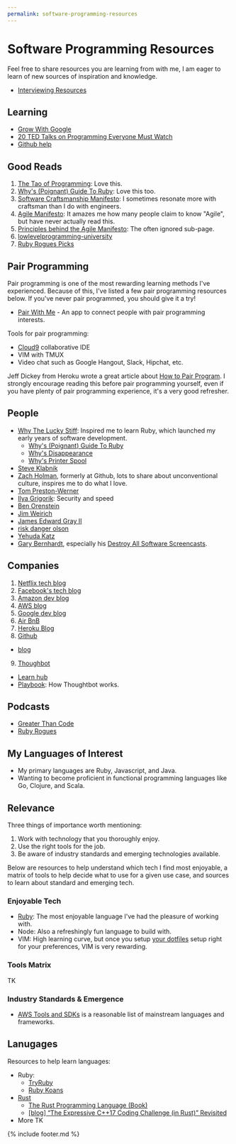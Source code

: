 ```yaml
---
permalink: software-programming-resources
---
```

# Software Programming Resources

Feel free to share resources you are learning from with me, I am eager to learn
of new sources of inspiration and knowledge.

- [Interviewing Resources](interviewing-resources)

## Learning

* [Grow With Google](https://grow.google/)
* [20 TED Talks on Programming Everyone Must Watch](http://www.makeuseof.com/tag/ted-talks-programming/)
* [Github help](https://help.github.com/)

## Good Reads

1. [The Tao of Programming](http://www.mit.edu/~xela/tao.html): Love this.
2. [Why's (Poignant) Guide To Ruby](http://poignant.guide/): Love this too.
2. [Software Craftsmanship Manifesto](http://manifesto.softwarecraftsmanship.org/): I sometimes resonate more with craftsman than I do with engineers.
3. [Agile Manifesto](http://agilemanifesto.org/): It amazes me how many people claim to know "Agile", but have never actually read this.
4. [Principles behind the Agile Manifesto](http://agilemanifesto.org/principles.html): The often ignored sub-page.
5. [lowlevelprogramming-university](https://github.com/gurugio/lowlevelprogramming-university)
6. [Ruby Rogues Picks](https://github.com/ryanburgess/ruby-rogues-picks)

## Pair Programming

Pair programming is one of the most rewarding learning methods I've experienced.
Because of this, I've listed a few pair programming resources below. If you've
never pair programmed, you should give it a try!

* [Pair With Me](http://pair-with-me.herokuapp.com/) - An app to connect people
with pair programming interests.

Tools for pair programming:

- [Cloud9](https://aws.amazon.com/cloud9/?origin=c9io) collaborative IDE
- VIM with TMUX
- Video chat such as Google Hangout, Slack, Hipchat, etc.

Jeff Dickey from Heroku wrote a great article about [How to Pair
Program](https://medium.com/@jdxcode/how-to-pair-program-d6741077e513). I
strongly encourage reading this before pair programming yourself, even if you
have plenty of pair programming experience, it's a very good refresher.

## People

- [Why The Lucky Stiff](https://en.wikipedia.org/wiki/Why_the_lucky_stiff): Inspired me to learn Ruby, which launched my early years of software development.
    - [Why's (Poignant) Guide To Ruby](http://poignant.guide/)
    - [Why's Disappearance](https://priceonomics.com/why-the-lucky-stiff/)
    - [Why's Printer Spool](https://www.scribd.com/doc/136875051/why-s-complete-printer-spool-as-one-book)
- [Steve Klabnik](http://www.steveklabnik.com/)
- [Zach Holman](https://zachholman.com/), formerly at Github, lots to share about unconventional culture, inspires me to do what I love.
- [Tom Preston-Werner](http://tom.preston-werner.com/)
- [Ilya Grigorik](https://www.igvita.com/): Security and speed
- [Ben Orenstein](http://www.benorenstein.com/)
- [Jim Weirich](https://en.wikipedia.org/wiki/Jim_Weirich)
- [James Edward Gray II](http://graysoftinc.com/)
- [risk danger olson](http://techno-weenie.net/)
- [Yehuda Katz](http://yehudakatz.com/)
- [Gary Bernhardt](https://www.destroyallsoftware.com/), especially his [Destroy
All Software
Screencasts](https://www.destroyallsoftware.com/screencasts/catalog).

## Companies

1. [Netflix tech blog](http://techblog.netflix.com/)
2. [Facebook's tech blog](https://code.facebook.com/posts/)
3. [Amazon dev blog](https://developer.amazon.com/blogs)
4. [AWS blog](https://aws.amazon.com/blogs/aws/)
5. [Google dev blog](https://developers.googleblog.com/)
6. [Air BnB](https://github.com/airbnb)
7. [Heroku Blog](https://blog.heroku.com/engineering)
8. [Github](https://github.com)
  - [blog](https://blog.github.com/)
9. [Thoughbot](https://thoughtbot.com)
  - [Learn hub](https://thoughtbot.com/learn)
  - [Playbook](https://thoughtbot.com/playbook): How Thoughtbot works.

## Podcasts

* [Greater Than Code](http://www.greaterthancode.com)
* [Ruby Rogues](https://devchat.tv/ruby-rogues)

## My Languages of Interest

* My primary languages are Ruby, Javascript, and Java.
* Wanting to become proficient in functional programming languages like Go,
  Clojure, and Scala.

## Relevance

Three things of importance worth mentioning:

1. Work with technology that you thoroughly enjoy.
2. Use the right tools for the job.
3. Be aware of industry standards and emerging technologies available.

Below are resources to help understand which tech I find most enjoyable, a
matrix of tools to help decide what to use for a given use case, and sources to
learn about standard and emerging tech.

### Enjoyable Tech

* [Ruby](https://ruby.github.io/TryRuby/): The most enjoyable language I've had the pleasure of working with.
* Node: Also a refreshingly fun language to build with.
* VIM: High learning curve, but once you setup [your
dotfiles](https://github.com/coffeencoke/dotfiles) setup right for your
preferences, VIM is very rewarding.

### Tools Matrix

TK

### Industry Standards & Emergence

* [AWS Tools and SDKs](https://aws.amazon.com/getting-started/tools-sdks/) is a
reasonable list of mainstream languages and frameworks.

## Lanugages

Resources to help learn languages:

- Ruby:
  - [TryRuby](https://ruby.github.io/TryRuby/)
  - [Ruby Koans](http://rubykoans.com/)
- [Rust](https://doc.rust-lang.org/stable/book/)
  - [The Rust Programming Language (Book)](https://doc.rust-lang.org/stable/book/)
  - [[blog] “The Expressive C++17 Coding Challenge (in Rust)” Revisited
  ](http://words.steveklabnik.com/the-expressive-c-17-coding-challenge-in-rust-revisited)
- More TK


{% include footer.md %}
